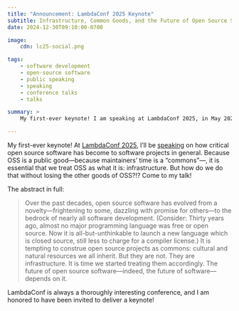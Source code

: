 ```yaml
---
title: "Announcement: LambdaConf 2025 Keynote"
subtitle: Infrastructure, Common Goods, and the Future of Open Source Software
date: 2024-12-30T09:10:00-0700

image:
    cdn: lc25-social.png

tags:
    - software development
    - open-source software
    - public speaking
    - speaking
    - conference talks
    - talks

summary: >
    My first-ever keynote! I am speaking at LambdaConf 2025, in May 2025, about open source software as a public good—indeed, as infrastructure.

---
```


My first-ever keynote! At [LambdaConf 2025][lc], I’ll be [speaking][speaker] on how critical open source software has become to software projects in general. Because OSS is a public good—because maintainers’ time is a “commons”—, it is essential that we treat OSS as what it is: infrastructure.  But how do we do that without losing the other goods of OSS?!? Come to my talk!

The abstract in full:

> Over the past decades, open source software has evolved from a novelty—frightening to some, dazzling with promise for others—to the bedrock of nearly all software development. (Consider: Thirty years ago, almost no major programming language was free or open source. Now it is all-but-unthinkable to launch a new language which is closed source, still less to charge for a compiler license.) It is tempting to construe open source projects as commons: cultural and natural resources we all inherit. But they are not. They are infrastructure. It is time we started treating them accordingly. The future of open source software—indeed, the future of software—depends on it.

LambdaConf is always a thoroughly interesting conference, and I am honored to have been invited to deliver a keynote!

[lc]: https://www.lambdaconf.us/
[speaker]: https://www.lambdaconf.us/speakers/chris-krycho
